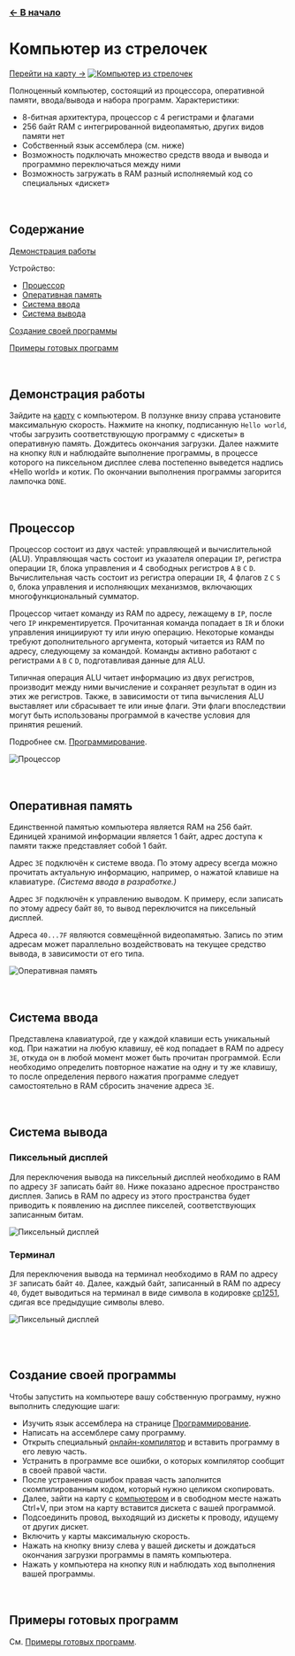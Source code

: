 ﻿### [← В начало](./README.md)

# Компьютер из стрелочек
[Перейти на карту →](https://logic-arrows.io/map-computer)
[![Компьютер из стрелочек](img/computer.png)](https://logic-arrows.io/map-computer)

Полноценный компьютер, состоящий из процессора, оперативной памяти, ввода/вывода и набора программ. Характеристики:
- 8-битная архитектура, процессор с 4 регистрами и флагами
- 256 байт RAM с интегрированной видеопамятью, других видов памяти нет
- Собственный язык ассемблера (см. ниже)
- Возможность подключать множество средств ввода и вывода и программно переключаться между ними
- Возможность загружать в RAM разный исполняемый код со специальных «дискет»
<br><br><br>


## Содержание
[Демонстрация работы](#demo)

Устройство:
- [Процессор](#cpu)
- [Оперативная память](#ram)
- [Система ввода](#input)
- [Система вывода](#output)

[Создание своей программы](#programming)

[Примеры готовых программ](#examples)
<br><br><br>


## <a name="demo"></a>Демонстрация работы
Зайдите на [карту](https://logic-arrows.io/map-computer) с компьютером. В ползунке внизу справа установите максимальную скорость. Нажмите на кнопку, подписанную `Hello world`, чтобы загрузить соответствующую программу с «дискеты» в оперативную память. Дождитесь окончания загрузки. Далее нажмите на кнопку `RUN` и наблюдайте выполнение программы, в процессе которого на пиксельном дисплее слева постепенно выведется надпись «Hello world» и котик. По окончании выполнения программы загорится лампочка `DONE`.
<br><br><br>


## <a name="cpu"></a>Процессор
Процессор состоит из двух частей: управляющей и вычислительной (ALU). Управляющая часть состоит из указателя операции `IP`, регистра операции `IR`, блока управления и 4 свободных регистров `A` `B` `C` `D`. Вычислительная часть состоит из регистра операции `IR`, 4 флагов `Z` `C` `S` `O`, блока управления и исполняющих механизмов, включающих многофункциональный сумматор.

Процессор читает команду из RAM по адресу, лежащему в `IP`, после чего `IP` инкрементируется. Прочитанная команда попадает в `IR` и блоки управления инициируют ту или иную операцию. Некоторые команды требуют дополнительного аргумента, который читается из RAM по адресу, следующему за командой. Команды активно работают с регистрами `A` `B` `C` `D`, подготавливая данные для ALU.

Типичная операция ALU читает информацию из двух регистров, производит между ними вычисление и сохраняет результат в один из этих же регистров. Также, в зависимости от типа вычисления ALU выставляет или сбрасывает те или иные флаги. Эти флаги впоследствии могут быть использованы программой в качестве условия для принятия решений.

Подробнее см. [Программирование](./computer-programming.md).

![Процессор](img/computer-cpu.png)
<br><br><br>


## <a name="ram"></a>Оперативная память
Единственной памятью компьютера является RAM на 256 байт. Единицей хранимой информации является 1 байт, адрес доступа к памяти также представляет собой 1 байт.

Адрес `3E` подключён к системе ввода. По этому адресу всегда можно прочитать актуальную информацию, например, о нажатой клавише на клавиатуре. *(Система ввода в разработке.)*

Адрес `3F` подключён к управлению выводом. К примеру, если записать по этому адресу байт `80`, то вывод переключится на пиксельный дисплей.

Адреса `40...7F` являются совмещённой видеопамятью. Запись по этим адресам может параллельно воздействовать на текущее средство вывода, в зависимости от его типа.

![Оперативная память](img/computer-ram.png)
<br><br><br>


## <a name="input"></a>Система ввода
Представлена клавиатурой, где у каждой клавиши есть уникальный код. При нажатии на любую клавишу, её код попадает в RAM по адресу `3E`, откуда он в любой момент может быть прочитан программой. Если необходимо определить повторное нажатие на одну и ту же клавишу, то после определения первого нажатия программе следует самостоятельно в RAM сбросить значение адреса `3E`.
<br><br><br>


## <a name="output"></a>Система вывода

### Пиксельный дисплей
Для переключения вывода на пиксельный дисплей необходимо в RAM по адресу `3F` записать байт `80`. Ниже показано адресное пространство дисплея. Запись в RAM по адресу из этого пространства будет приводить к появлению на дисплее пикселей, соответствующих записанным битам.

![Пиксельный дисплей](img/computer-display.png)
<br>

### Терминал
Для переключения вывода на терминал необходимо в RAM по адресу `3F` записать байт `40`. Далее, каждый байт, записанный в RAM по адресу `40`, будет выводиться на терминал в виде символа в кодировке [cp1251](https://ru.wikipedia.org/wiki/Windows-1251), сдигая все предыдущие символы влево.

![Пиксельный дисплей](img/computer-terminal.png)
<br>
<br><br><br>


## <a name="programming"></a>Создание своей программы
Чтобы запустить на компьютере вашу собственную программу, нужно выполнить следующие шаги:
- Изучить язык ассемблера на странице [Программирование](./computer-programming.md).
- Написать на ассемблере саму программу.
- Открыть специальный [онлайн-компилятор](https://github.com/GulgDev/chubrik-compiler/tree/main) и вставить программу в его левую часть.
- Устранить в программе все ошибки, о которых компилятор сообщит в своей правой части.
- После устранения ошибок правая часть заполнится скомпилированным кодом, который нужно целиком скопировать.
- Далее, зайти на карту с [компьютером](https://logic-arrows.io/map-computer) и в свободном месте нажать Ctrl+V, при этом на карту вставится дискета с вашей программой.
- Подсоединить провод, выходящий из дискеты к проводу, идущему от других дискет.
- Включить у карты максимальную скорость.
- Нажать на кнопку внизу слева у вашей дискеты и дождаться окончания загрузки программы в память компьютера.
- Нажать у компьютера на кнопку `RUN` и наблюдать ход выполнения вашей программы.
<br><br><br>


## <a name="examples"></a>Примеры готовых программ
См. [Примеры готовых программ](./computer-examples.md).

